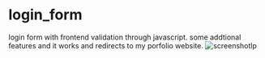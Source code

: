 # login_form
login form with  frontend validation through javascript.
some addtional features
and it works and redirects to my porfolio website.
![screenshotlp](https://user-images.githubusercontent.com/91087103/209576783-09fbec31-8b88-459a-9f89-c6a62c536896.png)
